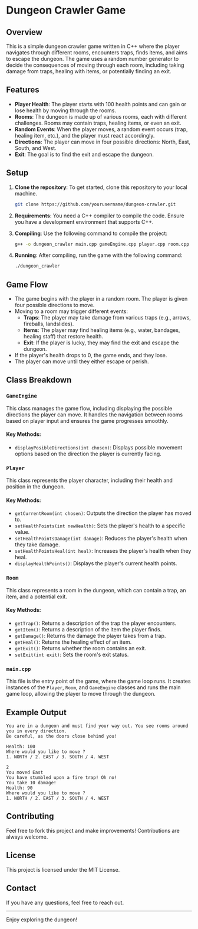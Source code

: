 # Dungeon Crawler Game

## Overview

This is a simple dungeon crawler game written in C++ where the player navigates through different rooms, encounters traps, finds items, and aims to escape the dungeon. The game uses a random number generator to decide the consequences of moving through each room, including taking damage from traps, healing with items, or potentially finding an exit.

## Features

- **Player Health**: The player starts with 100 health points and can gain or lose health by moving through the rooms.
- **Rooms**: The dungeon is made up of various rooms, each with different challenges. Rooms may contain traps, healing items, or even an exit.
- **Random Events**: When the player moves, a random event occurs (trap, healing item, etc.), and the player must react accordingly.
- **Directions**: The player can move in four possible directions: North, East, South, and West.
- **Exit**: The goal is to find the exit and escape the dungeon.

## Setup

1. **Clone the repository**: 
   To get started, clone this repository to your local machine.

   ```bash
   git clone https://github.com/yourusername/dungeon-crawler.git
   ```

2. **Requirements**: 
   You need a C++ compiler to compile the code. Ensure you have a development environment that supports C++.

3. **Compiling**:
   Use the following command to compile the project:
   
   ```bash
   g++ -o dungeon_crawler main.cpp gameEngine.cpp player.cpp room.cpp
   ```

4. **Running**: 
   After compiling, run the game with the following command:

   ```bash
   ./dungeon_crawler
   ```

## Game Flow

- The game begins with the player in a random room. The player is given four possible directions to move.
- Moving to a room may trigger different events:
  - **Traps**: The player may take damage from various traps (e.g., arrows, fireballs, landslides).
  - **Items**: The player may find healing items (e.g., water, bandages, healing staff) that restore health.
  - **Exit**: If the player is lucky, they may find the exit and escape the dungeon.
- If the player's health drops to 0, the game ends, and they lose.
- The player can move until they either escape or perish.

## Class Breakdown

### `GameEngine`

This class manages the game flow, including displaying the possible directions the player can move. It handles the navigation between rooms based on player input and ensures the game progresses smoothly.

#### Key Methods:
- `displayPosibleDirections(int chosen)`: Displays possible movement options based on the direction the player is currently facing.

### `Player`

This class represents the player character, including their health and position in the dungeon.

#### Key Methods:
- `getCurrentRoom(int chosen)`: Outputs the direction the player has moved to.
- `setHealthPoints(int newHealth)`: Sets the player's health to a specific value.
- `setHealthPointsDamage(int damage)`: Reduces the player's health when they take damage.
- `setHealthPointsHeal(int heal)`: Increases the player's health when they heal.
- `displayHealthPoints()`: Displays the player's current health points.

### `Room`

This class represents a room in the dungeon, which can contain a trap, an item, and a potential exit.

#### Key Methods:
- `getTrap()`: Returns a description of the trap the player encounters.
- `getItem()`: Returns a description of the item the player finds.
- `getDamage()`: Returns the damage the player takes from a trap.
- `getHeal()`: Returns the healing effect of an item.
- `getExit()`: Returns whether the room contains an exit.
- `setExit(int exit)`: Sets the room's exit status.

### `main.cpp`

This file is the entry point of the game, where the game loop runs. It creates instances of the `Player`, `Room`, and `GameEngine` classes and runs the main game loop, allowing the player to move through the dungeon.

## Example Output

```text
You are in a dungeon and must find your way out. You see rooms around you in every direction.
Be careful, as the doors close behind you!

Health: 100
Where would you like to move ?
1. NORTH / 2. EAST / 3. SOUTH / 4. WEST

2
You moved East
You have stumbled upon a fire trap! Oh no!
You take 10 damage!
Health: 90
Where would you like to move ?
1. NORTH / 2. EAST / 3. SOUTH / 4. WEST
```

## Contributing

Feel free to fork this project and make improvements! Contributions are always welcome.

## License

This project is licensed under the MIT License.

## Contact

If you have any questions, feel free to reach out.

---

Enjoy exploring the dungeon!
